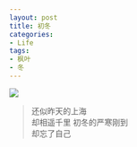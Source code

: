 ```yaml
---
layout: post
title: 初冬
categories:
- Life
tags:
- 枫叶
- 冬
---
```


![](http://i1154.photobucket.com/albums/p531/luolinjia/blog%20images/Snip20141016_1_zpsb865da6e.jpg)

> 还似昨天的上海  
> 却相遥千里 
> 初冬的严寒刚到  
> 却忘了自己    
